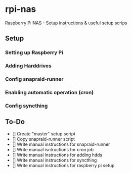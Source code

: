 # rpi-nas
Raspberry Pi NAS - Setup instructions &amp; useful setup scrips

## Setup
### Setting up Raspberry Pi

### Adding Harddrives

### Config snapraid-runner

### Enabling automatic operation (cron)

### Config syncthing


## To-Do
- [] Create "master" setup script
- [] Copy snapraid-runner script
- [] Write manual instructions for snapraid-runner
- [] Write manual isntructions for cron job
- [] Write manual instructions for adding hdds
- [] Write manual instructions for syncthing
- [] Write manual instructions for raspberry pi setup
